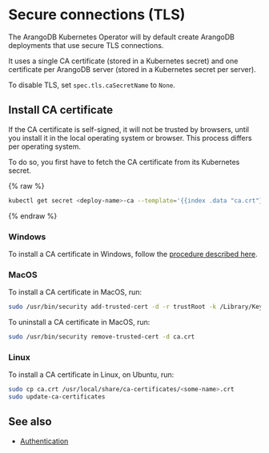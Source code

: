 <!-- don't edit here, its from https://@github.com/arangodb/kube-arangodb.git / docs/Manual/ -->
# Secure connections (TLS)

The ArangoDB Kubernetes Operator will by default create ArangoDB deployments
that use secure TLS connections.

It uses a single CA certificate (stored in a Kubernetes secret) and
one certificate per ArangoDB server (stored in a Kubernetes secret per server).

To disable TLS, set `spec.tls.caSecretName` to `None`.

## Install CA certificate

If the CA certificate is self-signed, it will not be trusted by browsers,
until you install it in the local operating system or browser.
This process differs per operating system.

To do so, you first have to fetch the CA certificate from its Kubernetes
secret.

{% raw %}
```bash
kubectl get secret <deploy-name>-ca --template='{{index .data "ca.crt"}}' | base64 -D > ca.crt
```
{% endraw %}

### Windows

To install a CA certificate in Windows, follow the
[procedure described here](http://wiki.cacert.org/HowTo/InstallCAcertRoots).

### MacOS

To install a CA certificate in MacOS, run:

```bash
sudo /usr/bin/security add-trusted-cert -d -r trustRoot -k /Library/Keychains/System.keychain ca.crt
```

To uninstall a CA certificate in MacOS, run:

```bash
sudo /usr/bin/security remove-trusted-cert -d ca.crt
```

### Linux

To install a CA certificate in Linux, on Ubuntu, run:

```bash
sudo cp ca.crt /usr/local/share/ca-certificates/<some-name>.crt
sudo update-ca-certificates
```

## See also

- [Authentication](./Authentication.md)
